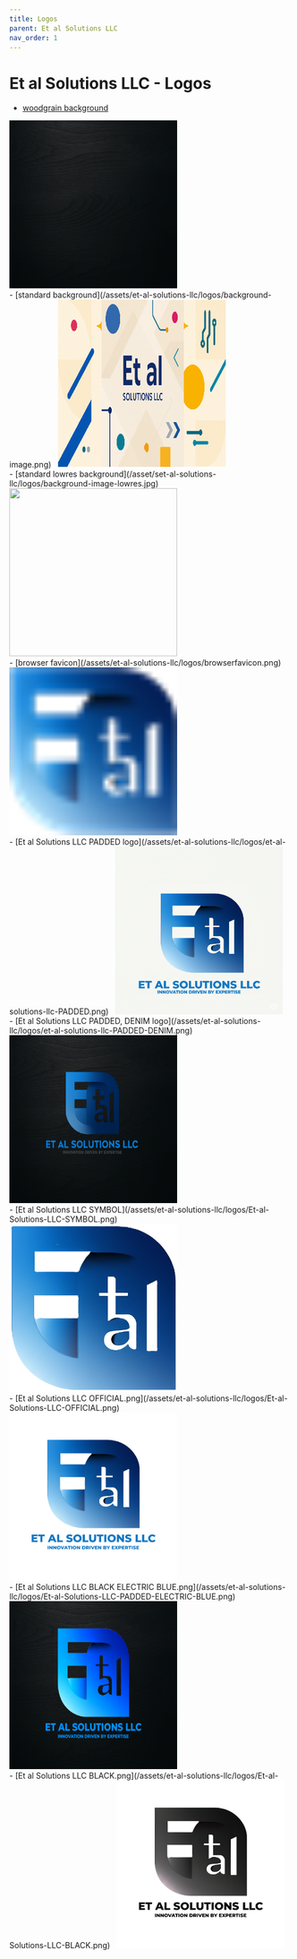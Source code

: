 ```yaml
---
title: Logos
parent: Et al Solutions LLC
nav_order: 1
---
```


# Et al Solutions LLC - Logos

- [woodgrain background](/assets/et-al-solutions-llc/logos/woodgrain.png)&nbsp;&nbsp;
<img height="300" width="300" src="/assets/et-al-solutions-llc/logos/woodgrain.png" />
<br />
- [standard background](/assets/et-al-solutions-llc/logos/background-image.png)&nbsp;&nbsp;
<img height="300" width="300" src="/assets/et-al-solutions-llc/logos/background-image.png" />
<br />
- [standard lowres background](/asset/set-al-solutions-llc/logos/background-image-lowres.jpg)&nbsp;&nbsp;
<img height="300" width="300" src="/assets/et-al-solutions-llc/logos/background-image-lowres.png" />
<br />
- [browser favicon](/assets/et-al-solutions-llc/logos/browserfavicon.png)&nbsp;&nbsp;
<img height="300" width="300" src="/assets/et-al-solutions-llc/logos/browserfavicon.png" />
<br />
- [Et al Solutions LLC PADDED logo](/assets/et-al-solutions-llc/logos/et-al-solutions-llc-PADDED.png)&nbsp;&nbsp;
<img height="300" width="300" src="/assets/et-al-solutions-llc/logos/et-al-solutions-llc-PADDED.png" />
<br />
- [Et al Solutions LLC PADDED, DENIM logo](/assets/et-al-solutions-llc/logos/et-al-solutions-llc-PADDED-DENIM.png)&nbsp;&nbsp;
<img height="300" width="300" src="/assets/et-al-solutions-llc/logos/et-al-solutions-llc-PADDED-DENIM.png" />
<br />
- [Et al Solutions LLC SYMBOL](/assets/et-al-solutions-llc/logos/Et-al-Solutions-LLC-SYMBOL.png)&nbsp;&nbsp;
<img height="300" width="300" src="/assets/et-al-solutions-llc/logos/et-al-solutions-llc-SYMBOL.png" />
<br />
- [Et al Solutions LLC OFFICIAL.png](/assets/et-al-solutions-llc/logos/Et-al-Solutions-LLC-OFFICIAL.png)&nbsp;&nbsp;
<img height="300" width="300" src="/assets/et-al-solutions-llc/logos/et-al-solutions-llc-OFFICIAL.png" />
<br />
- [Et al Solutions LLC BLACK ELECTRIC BLUE.png](/assets/et-al-solutions-llc/logos/Et-al-Solutions-LLC-PADDED-ELECTRIC-BLUE.png)&nbsp;&nbsp;
<img height="300" width="300" src="/assets/et-al-solutions-llc/logos/et-al-solutions-llc-PADDED-ELECTRIC-BLUE.png" />
<br />
- [Et al Solutions LLC BLACK.png](/assets/et-al-solutions-llc/logos/Et-al-Solutions-LLC-BLACK.png)&nbsp;&nbsp;
<img height="300" width="300" src="/assets/et-al-solutions-llc/logos/et-al-solutions-llc-BLACK.png" />
<br />


